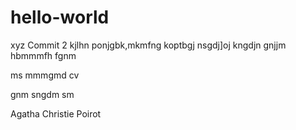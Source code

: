 # hello-world
xyz
Commit 2
kjlhn
ponjgbk,mkmfng
koptbgj
nsgdj]oj
kngdjn
gnjjm
hbmmmfh
fgnm

ms mmmgmd cv

gnm
sngdm sm


Agatha Christie Poirot
